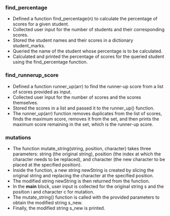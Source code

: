 ### **find_percentage**

* Defined a function find_percentage(n) to calculate the percentage of scores for a given student.
* Collected user input for the number of students and their corresponding scores.
* Stored the student names and their scores in a dictionary student_marks.
* Queried the name of the student whose percentage is to be calculated.
* Calculated and printed the percentage of scores for the queried student using the find_percentage function.

### **find_runnerup_score**
* Defined a function runner_up(arr) to find the runner-up score from a list of scores provided as input.
* Collected user input for the number of scores and the scores themselves.
* Stored the scores in a list and passed it to the runner_up() function.
* The runner_up(arr) function removes duplicates from the list of scores, finds the maximum score, removes it from 
  the set, and then prints the maximum score remaining in the set, which is the runner-up score.

### **mutations**
* The function mutate_string(string, position, character) takes three parameters: string (the original string), position (the index at which the character needs to be replaced), and character (the new character to be placed at the specified position).
* Inside the function, a new string newString is created by slicing the original string and replacing the character at the specified position.
* The modified string newString is then returned from the function.
* In the __main__ block, user input is collected for the original string s and the position i and character c for mutation.
* The mutate_string() function is called with the provided parameters to obtain the modified string s_new.
* Finally, the modified string s_new is printed.